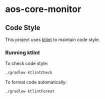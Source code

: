 # aos-core-monitor

## Code Style

This project uses [ktlint](https://github.com/JLLeitschuh/ktlint-gradle) to maintain code style.

### Running ktlint

To check code style:

```bash
./gradlew ktlintCheck
```

To format code automatically:

```bash
./gradlew ktlintFormat
```
